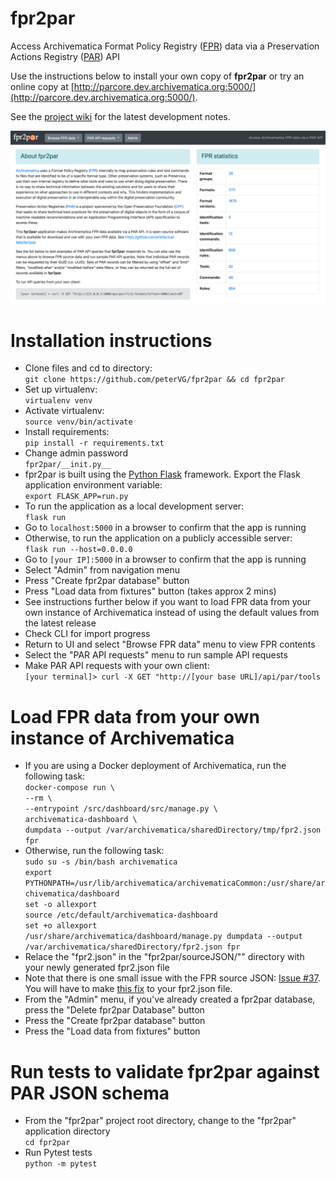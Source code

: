 # fpr2par
Access Archivematica Format Policy Registry ([FPR](https://www.archivematica.org/en/docs/archivematica-1.11/user-manual/preservation/preservation-planning/)) data via a Preservation Actions Registry ([PAR](https://openpreservation.org/events/collaborative-preservation-with-par/)) API

Use the instructions below to install your own copy of **fpr2par** or try an online copy at [http://parcore.dev.archivematica.org:5000/](http://parcore.dev.archivematica.org:5000/).

See the [project wiki](https://github.com/artefactual-labs/fpr2par/wiki) for the latest development notes.

![screencap](fpr2par-demo.png)

# Installation instructions
* Clone files and cd to directory:  
  `git clone https://github.com/peterVG/fpr2par && cd fpr2par`  
* Set up virtualenv:  
  `virtualenv venv`  
* Activate virtualenv:  
  `source venv/bin/activate`  
* Install requirements:  
  `pip install -r requirements.txt`
* Change admin password  
  `fpr2par/__init.py__`      
* fpr2par is built using the [Python Flask](https://www.fullstackpython.com/flask.html) framework. Export the Flask application environment variable:  
  `export FLASK_APP=run.py`
* To run the application as a local development server:  
  `flask run`  
* Go to `localhost:5000` in a browser to confirm that the app is running
* Otherwise, to run the application on a publicly accessible server:  
  `flask run --host=0.0.0.0`
* Go to `[your IP]:5000` in a browser to confirm that the app is running
* Select "Admin" from navigation menu
* Press "Create fpr2par database" button
* Press "Load data from fixtures" button (takes approx 2 mins)
* See instructions further below if you want to load FPR data from your own instance of Archivematica instead of using the default values from the latest release
* Check CLI for import progress
* Return to UI and select "Browse FPR data" menu to view FPR contents
* Select the "PAR API requests" menu to run sample API requests
* Make PAR API requests with your own client:  
  `[your terminal]> curl -X GET "http://[your base URL]/api/par/tools`

# Load FPR data from your own instance of Archivematica
* If you are using a Docker deployment of Archivematica, run the following task:  
  `docker-compose run \`  
    `--rm \`  
    `--entrypoint /src/dashboard/src/manage.py \`  
        `archivematica-dashboard \`  
            `dumpdata --output /var/archivematica/sharedDirectory/tmp/fpr2.json fpr`
* Otherwise, run the following task:  
  `sudo su -s /bin/bash archivematica`  
  `export PYTHONPATH=/usr/lib/archivematica/archivematicaCommon:/usr/share/archivematica/dashboard`  
  `set -o allexport`  
  `source /etc/default/archivematica-dashboard`  
  `set +o allexport`  
  `/usr/share/archivematica/dashboard/manage.py dumpdata --output /var/archivematica/sharedDirectory/fpr2.json fpr`
* Relace the "fpr2.json" in the "fpr2par/sourceJSON/"" directory with your newly generated fpr2.json file
* Note that there is one small issue with the FPR source JSON: [Issue #37](https://github.com/artefactual-labs/fpr2par/issues/37). You will have to make [this fix](https://github.com/artefactual-labs/fpr2par/commit/aa081885776e2373f924f42b6de5326bd55641da) to your fpr2.json file.
* From the "Admin" menu, if you've already created a fpr2par database, press the "Delete fpr2par Database" button
* Press the "Create fpr2par database" button
* Press the "Load data from fixtures" button

# Run tests to validate fpr2par against PAR JSON schema
* From the "fpr2par" project root directory, change to the "fpr2par" application directory  
  `cd fpr2par`  
* Run Pytest tests  
  `python -m pytest`
